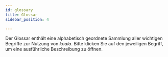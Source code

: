 ```yaml
---
id: glossary
title: Glossar
sidebar_position: 4

---
```


Der Glossar enthält eine alphabetisch geordnete Sammlung aller wichtigen Begriffe zur Nutzung von *koala*. Bitte klicken Sie auf den jeweiligen Begriff, um eine ausführliche Beschreibung zu öffnen. 
